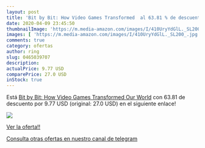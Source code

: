 ```yaml
---
layout: post
title: 'Bit by Bit: How Video Games Transformed  al 63.81 % de descuento'
date: 2020-04-09 23:45:50
thumbnailImage: 'https://m.media-amazon.com/images/I/410UryYdGlL._SL200_.jpg'
images: [ 'https://m.media-amazon.com/images/I/410UryYdGlL._SL200_.jpg' ]
comments: true
category: ofertas
author: ring
slug: 0465039707
description:
actualPrice: 9.77 USD
comparePrice: 27.0 USD
inStock: true
---
```


Está [Bit by Bit: How Video Games Transformed Our World](https://www.amazon.com/dp/0465039707/?tag=redken08-20) con 63.81 de descuento por 9.77 USD (original: 27.0 USD) en el siguiente enlace!

[![](https://m.media-amazon.com/images/I/410UryYdGlL._SL200_.jpg)](https://www.amazon.com/dp/0465039707/?tag=redken08-20)

[Ver la oferta!!](https://www.amazon.com/dp/0465039707/?tag=redken08-20)

[Consulta otras ofertas en nuestro canal de telegram](https://t.me/s/ofertas25)
